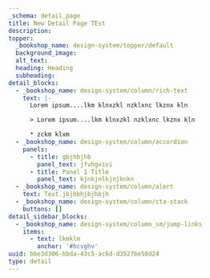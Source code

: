 ```yaml
---
_schema: detail_page
title: New Detail Page TEst
description:
topper:
  _bookshop_name: design-system/topper/default
  background_image:
  alt_text:
  heading: Heading
  subheading:
detail_blocks:
  - _bookshop_name: design-system/column/rich-text
    text: |-
      Lorem ipsum....lkm klnxzkl nzklxnc lkznx kln

      > Lorem ipsum....lkm klnxzkl nzklxnc lkznx kln

      * zckm klxm
  - _bookshop_name: design-system/column/accordion
    panels:
      - title: gbjhbjhb
        panel_text: jfvhgvivi
      - title: Panel 1 Title
        panel_text: kjnkjnlkjnjknkn
  - _bookshop_name: design-system/column/alert
    text: Text.jbjhbhjbjhbjh
  - _bookshop_name: design-system/column/cta-stack
    buttons: []
detail_sidebar_blocks:
  - _bookshop_name: design-system/column_sm/jump-links
    items:
      - text: lkmklm
        anchor: '#hcvghv'
uuid: bbe3d306-bbda-43c5-ac6d-d3527be50d24
type: detail
---
```

